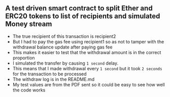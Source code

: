 ## A test driven smart contract to split Ether and ERC20 tokens to list of recipients and simulated Money stream

* The true recipient of this transaction is recipient2
* But I had to pay the gas fee using recipient1 so as not to tamper with the withdrawal balance update after paying gas fee
* This makes it easier to test that the withdrawal amount is in the correct proportion
* I simulated the transfer by causing `1 second` delay.
* This means that I made withdrawal every `1 second` but it took `2 seconds` for the transaction to be processed
* The withdraw log is in the README.md
* My test values are from the PDF sent so it could be easy to see how well the code works